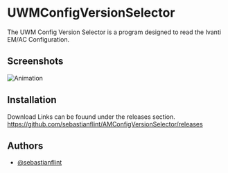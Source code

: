 # UWMConfigVersionSelector

The UWM Config Version Selector is a program designed to read the Ivanti EM/AC Configuration.


## Screenshots

![Animation](https://github.com/sebastianflint/AMConfigVersionSelector/assets/60140573/f4bdec36-ebc5-4db2-bc9c-c44cf68148ab)



## Installation

Download Links can be fouund under the releases section.
https://github.com/sebastianflint/AMConfigVersionSelector/releases

## Authors

- [@sebastianflint](https://github.com/sebastianflint)
